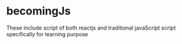 # becomingJs
These include script of both reactjs and traditional javaScript script specifically for learning purpose
